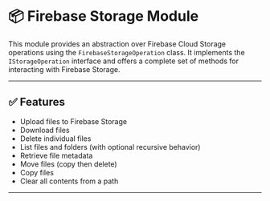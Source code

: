# 📦 Firebase Storage Module

This module provides an abstraction over Firebase Cloud Storage operations using the `FirebaseStorageOperation` class. It implements the `IStorageOperation` interface and offers a complete set of methods for interacting with Firebase Storage.

---

## ✅ Features

- Upload files to Firebase Storage
- Download files
- Delete individual files
- List files and folders (with optional recursive behavior)
- Retrieve file metadata
- Move files (copy then delete)
- Copy files
- Clear all contents from a path

---